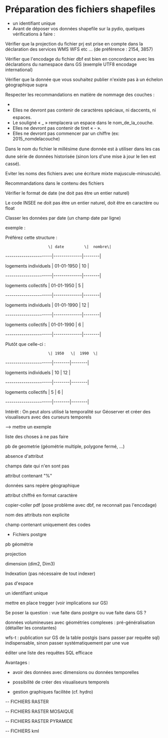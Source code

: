 # Préparation des fichiers shapefiles



* un identifiant unique
* Avant de déposer vos données shapefile sur la pydio, quelques vérifications à faire :

Vérifier que la projection du fichier prj est prise en compte dans la déclaration des services WMS WFS etc ... \(de préférence : 2154, 3857\)

Vérifier que l'encodage du fichier dbf est bien en concordance avec les déclarations du namespace dans GS \(exemple UTF8 encodage international\)

Vérifier que la donnée que vous souhaitez publier n'existe pas à un échelon géographique supra

Respecter les recommandations en matière de nommage des couches :

* 
* Elles  ne devront pas contenir de caractères spéciaux, ni daccents, ni espaces.
* Le souligné « \_ » remplacera un espace dans le nom\_de\_la\_couche.
* Elles ne devront pas contenir de tiret « - ».
* Elles ne devront pas commencer par un chiffre \(ex: 2015\_nomdelacouche\)



Dans le nom du fichier le millésime dune donnée est à utiliser dans les cas dune série de données historisée \(sinon lors d'une mise à jour le lien est cassé\).

Eviter les noms des fichiers avec une écriture mixte majuscule-minuscule\).



Recommandations dans le contenu des fichiers

Vérifier le format de date \(ne doit pas être un entier naturel\)

Le code INSEE ne doit pas être un entier naturel, doit être en caractère ou float





Classer les données par date \(un champ date par ligne\)

exemple :



Préférez cette structure :



                       \| date         \|  nombre\|

-----------------------\|--------------\|--------\|

logements individuels  \|  01-01-1950  \|   10   \|

-----------------------\|--------------\|--------\|

logements collectifs   \|  01-01-1950  \|    5   \|

-----------------------\|--------------\|--------\|

logements individuels  \|  01-01-1990  \|   12   \|

-----------------------\|--------------\|--------\|

logements collectifs   \|  01-01-1990  \|   6    \|

-----------------------\|--------------\|--------\|





Plutôt que celle-ci :



                       \| 1950   \|  1990  \|

-----------------------\|--------\|--------\|

logements individuels  \|  10    \|   12   \|

-----------------------\|--------\|--------\|

logements collectifs   \|   5    \|   6    \|

-----------------------\|--------\|--------\|



Intérêt : On peut alors utilisé la temporalité sur Géoserver et créer des visualiseurs avec des curseurs temporels



--&gt; mettre un exemple









liste des choses à ne pas faire

pb de geometrie \(géométrie multiple, polygone fermé, ...\)

absence d'attribut

champs date qui n'en sont pas

attribut contenant "%"

données sans repère géographique

attribut chiffré en format caractère

copier-coller pdf \(pose problème avec dbf, ne reconnait pas l'encodage\)

nom des attributs non explicite

champ contenant uniquement des codes













 



- Fichiers postgre

pb géométrie

projection

dimension \(dim2, Dim3\)

Indexation \(pas nécessaire de tout indexer\)

pas d'espace

un identifiant unique

mettre en place tregger \(voir implications sur GS\)

Se poser la question : vue faite dans postgre ou vue faite dans GS ?

données volumineuses avec géométries complexes : pré-généralisation \(détailler les constantes\)

wfs-t : publication sur GS de la table postgis \(sans passer par requête sql\) indispensable, sinon passer systématiquement par une vue

éditer une liste des requêtes SQL efficace



Avantages :

- avoir des données avec dimensions ou données temporelles 

- possibilité de créer des visualiseurs temporels

- gestion graphiques facilitée \(cf. hydro\)









-- FICHIERS RASTER

-- FICHIERS RASTER MOSAIQUE

-- FICHIERS RASTER PYRAMIDE

-- FICHIERS kml





 



















